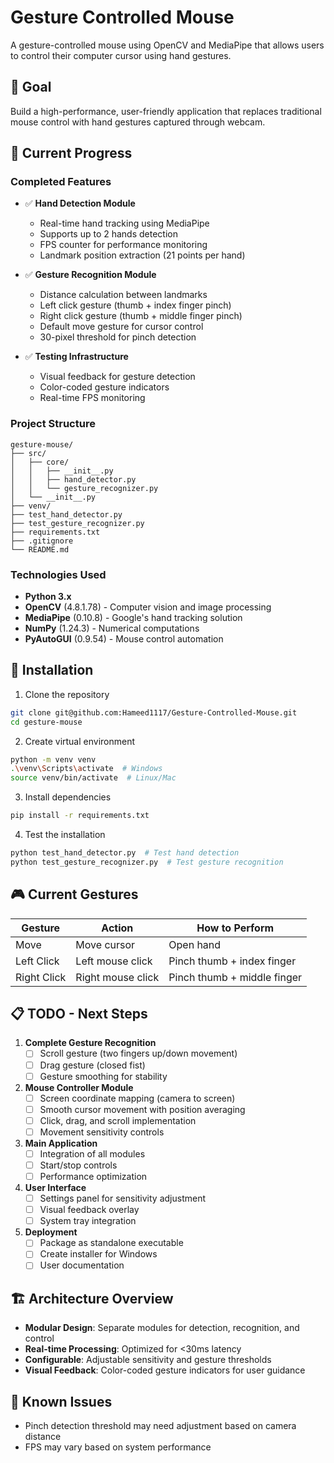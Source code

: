 # Gesture Controlled Mouse

A gesture-controlled mouse using OpenCV and MediaPipe that allows users to control their computer cursor using hand gestures.

## 🎯 Goal
Build a high-performance, user-friendly application that replaces traditional mouse control with hand gestures captured through webcam.

## 🚀 Current Progress 

### Completed Features
- ✅ **Hand Detection Module** 
  - Real-time hand tracking using MediaPipe
  - Supports up to 2 hands detection
  - FPS counter for performance monitoring
  - Landmark position extraction (21 points per hand)
  
- ✅ **Gesture Recognition Module** 
  - Distance calculation between landmarks
  - Left click gesture (thumb + index finger pinch)
  - Right click gesture (thumb + middle finger pinch)
  - Default move gesture for cursor control
  - 30-pixel threshold for pinch detection
  
- ✅ **Testing Infrastructure**
  - Visual feedback for gesture detection
  - Color-coded gesture indicators
  - Real-time FPS monitoring

### Project Structure
```
gesture-mouse/
├── src/
│   ├── core/
│   │   ├── __init__.py
│   │   ├── hand_detector.py
│   │   └── gesture_recognizer.py
│   └── __init__.py
├── venv/
├── test_hand_detector.py
├── test_gesture_recognizer.py
├── requirements.txt
├── .gitignore
└── README.md
```

### Technologies Used
- **Python 3.x**
- **OpenCV** (4.8.1.78) - Computer vision and image processing
- **MediaPipe** (0.10.8) - Google's hand tracking solution
- **NumPy** (1.24.3) - Numerical computations
- **PyAutoGUI** (0.9.54) - Mouse control automation

## 🔧 Installation

1. Clone the repository
```bash
git clone git@github.com:Hameed1117/Gesture-Controlled-Mouse.git
cd gesture-mouse
```

2. Create virtual environment
```bash
python -m venv venv
.\venv\Scripts\activate  # Windows
source venv/bin/activate  # Linux/Mac
```

3. Install dependencies
```bash
pip install -r requirements.txt
```

4. Test the installation
```bash
python test_hand_detector.py  # Test hand detection
python test_gesture_recognizer.py  # Test gesture recognition
```

## 🎮 Current Gestures
| Gesture | Action | How to Perform |
|---------|--------|----------------|
| Move | Move cursor | Open hand |
| Left Click | Left mouse click | Pinch thumb + index finger |
| Right Click | Right mouse click | Pinch thumb + middle finger |

## 📋 TODO - Next Steps

1. **Complete Gesture Recognition** 
   - [ ] Scroll gesture (two fingers up/down movement)
   - [ ] Drag gesture (closed fist)
   - [ ] Gesture smoothing for stability

2. **Mouse Controller Module** 
   - [ ] Screen coordinate mapping (camera to screen)
   - [ ] Smooth cursor movement with position averaging
   - [ ] Click, drag, and scroll implementation
   - [ ] Movement sensitivity controls

3. **Main Application** 
   - [ ] Integration of all modules
   - [ ] Start/stop controls
   - [ ] Performance optimization

4. **User Interface**
   - [ ] Settings panel for sensitivity adjustment
   - [ ] Visual feedback overlay
   - [ ] System tray integration

5. **Deployment**
   - [ ] Package as standalone executable
   - [ ] Create installer for Windows
   - [ ] User documentation

## 🏗️ Architecture Overview
- **Modular Design**: Separate modules for detection, recognition, and control
- **Real-time Processing**: Optimized for <30ms latency
- **Configurable**: Adjustable sensitivity and gesture thresholds
- **Visual Feedback**: Color-coded gesture indicators for user guidance

## 🐛 Known Issues
- Pinch detection threshold may need adjustment based on camera distance
- FPS may vary based on system performance

